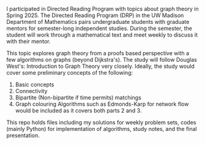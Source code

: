 I participated in Directed Reading Program with topics about graph theory in Spring 2025. The Directed Reading Program (DRP) in the UW Madison Department of Mathematics pairs undergraduate students with graduate mentors for semester-long independent studies. During the semester, the student will work through a mathematical text and meet weekly to discuss it with their mentor.

This topic explores graph theory from a proofs based perspective with a few algorithms on graphs (beyond Dijkstra's). The study will follow Douglas West's: Introduction to Graph Theory very closely. Ideally, the study would cover some preliminary concepts of the following:
1. Basic concepts 
2. Connectivity
3. Bipartite (Non-bipartite if time permits) matchings
4. Graph colouring Algorithms such as Edmonds-Karp for network flow would be included as it covers both parts 2 and 3. 

This repo holds files including my solutions for weekly problem sets, codes (mainly Python) for implementation of algorithms, study notes, and the final presentation.